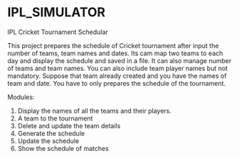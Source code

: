 # IPL_SIMULATOR


IPL Cricket Tournament Schedular


This project prepares the schedule of Cricket tournament after input the number of teams,
team names and dates. Its cam map two teams to each day and display the schedule and
saved in a file. It can also manage number of teams and team names. You can also include
team player names but not mandatory. Suppose that team already created and you have the
names of team and date. You have to only prepares the schedule of the tournament.


Modules:

1. Display the names of all the teams and their players.
2. A team to the tournament
3. Delete and update the team details
4. Generate the schedule
5. Update the schedule
6. Show the schedule of matches
